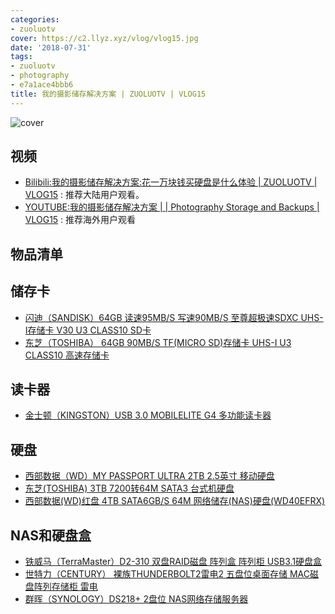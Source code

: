 ```yaml
---
categories:
- zuoluotv
cover: https://c2.llyz.xyz/vlog/vlog15.jpg
date: '2018-07-31'
tags:
- zuoluotv
- photography
- e7a1ace4bbb6
title: 我的摄影储存解决方案 | ZUOLUOTV | VLOG15
---
```


![cover](https://c2.llyz.xyz/vlog/vlog15.jpg)

## 视频

- [Bilibili:我的摄影储存解决方案:花一万块钱买硬盘是什么体验 | ZUOLUOTV | VLOG15](https://www.bilibili.com/video/av28202170) : 推荐大陆用户观看。
- [YOUTUBE:我的摄影储存解决方案 | | Photography Storage and Backups | VLOG15](https://www.youtube.com/watch?v=4NvyrCb3UQs&t=43s) : 推荐海外用户观看

## 物品清单

## 储存卡

- [闪迪（SANDISK）64GB 读速95MB/S 写速90MB/S 至尊超极速SDXC UHS-I存储卡 V30 U3 CLASS10 SD卡](https://zuoluo.tv/sandisk-tf)
- [东芝（TOSHIBA） 64GB 90MB/S TF(MICRO SD)存储卡 UHS-I U3 CLASS10 高速存储卡](https://zuoluo.tv/toshiba-tf)

## 读卡器

- [金士顿（KINGSTON）USB 3.0 MOBILELITE G4 多功能读卡器](https://zuoluo.tv/kingston-usb-reader)

## 硬盘

- [西部数据（WD）MY PASSPORT ULTRA 2TB 2.5英寸 移动硬盘](https://zuoluo.tv/wd-passport-hard)
- [东芝(TOSHIBA) 3TB 7200转64M SATA3 台式机硬盘](https://zuoluo.tv/toshiba-hard)
- [西部数据(WD)红盘 4TB SATA6GB/S 64M 网络储存(NAS)硬盘(WD40EFRX)](https://zuoluo.tv/wd-nas-hard)

## NAS和硬盘盒

- [铁威马（TerraMaster）D2-310 双盘RAID磁盘 阵列盒 阵列柜 USB3.1硬盘盒](https://zuoluo.tv/terramaster-usb)
- [世特力（CENTURY） 裸族THUNDERBOLT2雷电2 五盘位桌面存储 MAC磁盘阵列存储柜 雷电](https://zuoluo.tv/centruythunderbolt2raid)
- [群晖（SYNOLOGY）DS218+ 2盘位 NAS网络存储服务器](https://zuoluo.tv/synology-nas)
